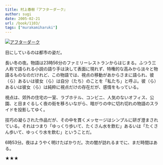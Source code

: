 ```yaml
---
title: 村上春樹『アフターダーク』
author: sugi
date: 2005-02-21
url: /book/1103/
tags: ["murakamiharuki"]
---
```

<a href="http://www.amazon.co.jp/exec/obidos/ASIN/4062125366/chezsugi-22/ref=nosim/" name="amazletlink" target="_blank"><img src="http://i1.wp.com/ecx.images-amazon.com/images/I/414PX610CPL.SL160.jpg?w=660" alt="アフターダーク" class="alignleft" data-recalc-dims="1" /></a>

目にしているのは都市の姿だ。

長い冬の夜。物語は23時56分のファミリーレストランからはじまる。ふつう三人称で語られる小説の語り手は決して表面に現れず、特権的な高みから淡々と物語るものなのだけれど、この物語では、視点の移動があからさまに語られ、彼（ら）あるいは彼女（ら）は自分（たち）のことを「私たち」と呼ぶ。彼（ら）あるいは彼女（ら）は純粋に視点だけの存在だが、感情をもっている。

視点は、郊外の住宅の一室、ラブホテル、コンビニ、人気のないオフィス、公園、と目まぐるしく夜の街を移ろいながら、暗がりの中に切れ切れの物語のスライドを投影してゆく。

技巧の凝らされた作品だが、その中を貫くメッセージはシンプルに研ぎ澄まされている。それはつまり「ゆっくり歩いて、たくさん水を飲む」あるいは「たくさん歩いて、ゆっくり水を飲む」ということだ。

6時53分。夜はようやく明けたばかりだ。次の闇が訪れるまでに、まだ時間はある。

★★★


